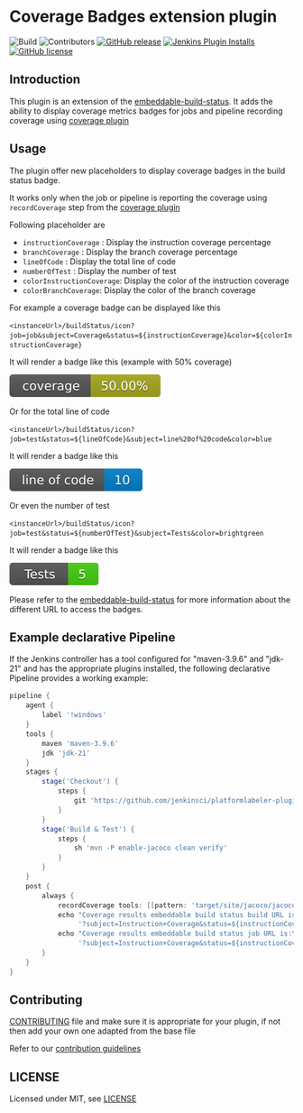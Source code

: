 # Coverage Badges extension plugin

![Build](https://ci.jenkins.io/job/Plugins/job/coverage-badges-extension-plugin/job/main/badge/icon)
![Contributors](https://img.shields.io/github/contributors/jenkinsci/coverage-badges-extension-plugin.svg?color=blue)
[![GitHub release](https://img.shields.io/github/release/jenkinsci/coverage-badges-extension-plugin.svg?label=changelog)](https://github.com/jenkinsci/coverage-badges-extension-plugin/releases/latest)
[![Jenkins Plugin Installs](https://img.shields.io/jenkins/plugin/i/coverage-badges-extension.svg?color=blue)](https://plugins.jenkins.io/coverage-badges-extension)
[![GitHub license](https://img.shields.io/github/license/jenkinsci/coverage-badges-extension-plugin)](https://github.com/jenkinsci/coverage-badges-extension-plugin/blob/main/LICENSE.md)

## Introduction

This plugin is an extension of the [embeddable-build-status](https://plugins.jenkins.io/embeddable-build-status/). It adds the ability to display coverage metrics badges for jobs and pipeline recording coverage using [coverage plugin](https://plugins.jenkins.io/coverage/) 

## Usage

The plugin offer new placeholders to display coverage badges in the build status badge.

It works only when the job or pipeline is reporting the coverage using `recordCoverage` step from the [coverage plugin](https://plugins.jenkins.io/coverage/)

Following placeholder are

- `instructionCoverage` : Display the instruction coverage percentage
- `branchCoverage` : Display the branch coverage percentage
- `lineOfCode` : Display the total line of code
- `numberOfTest` : Display the number of test
- `colorInstructionCoverage`: Display the color of the instruction coverage
- `colorBranchCoverage`: Display the color of the branch coverage

For example a coverage badge can be displayed like this

`<instanceUrl>/buildStatus/icon?job=job&subject=Coverage&status=${instructionCoverage}&color=${colorInstructionCoverage}`

It will render a badge like this (example with 50% coverage)

![coverage badge](./doc/coverage-badge.svg)

Or for the total line of code

`<instanceUrl>/buildStatus/icon?job=test&status=${lineOfCode}&subject=line%20of%20code&color=blue`

It will render a badge like this

![line of code badge](./doc/line-of-code-badge.svg)

Or even the number of test

`<instanceUrl>/buildStatus/icon?job=test&status=${numberOfTest}&subject=Tests&color=brightgreen`

It will render a badge like this

![number of test badge](./doc/number-of-test.svg)

Please refer to the [embeddable-build-status](https://plugins.jenkins.io/embeddable-build-status/) for more information about the different URL to access the badges.

## Example declarative Pipeline

If the Jenkins controller has a tool configured for "maven-3.9.6" and "jdk-21" and has the appropriate plugins installed, the following declarative Pipeline provides a working example:

```groovy
pipeline {
    agent {
        label '!windows'
    }
    tools {
        maven 'maven-3.9.6'
        jdk 'jdk-21'
    }
    stages {
        stage('Checkout') {
            steps {
                git 'https://github.com/jenkinsci/platformlabeler-plugin.git'
            }
        }
        stage('Build & Test') {
            steps {
                sh 'mvn -P enable-jacoco clean verify'
            }
        }
    }
    post {
        always {
            recordCoverage tools: [[pattern: 'target/site/jacoco/jacoco.xml']]
            echo "Coverage results embeddable build status build URL is:\n ${env.BUILD_URL}/badge/icon" +
                 '?subject=Instruction+Coverage&status=${instructionCoverage}&color=${colorInstructionCoverage}'
            echo "Coverage results embeddable build status job URL is:\n ${env.JOB_URL}/badge/icon" +
                 '?subject=Instruction+Coverage&status=${instructionCoverage}&color=${colorInstructionCoverage}'
        }
    }
}
```

## Contributing

[CONTRIBUTING](https://github.com/jenkinsci/.github/blob/master/CONTRIBUTING.md) file and make sure it is appropriate for your plugin, if not then add your own one adapted from the base file

Refer to our [contribution guidelines](https://github.com/jenkinsci/.github/blob/master/CONTRIBUTING.md)

## LICENSE

Licensed under MIT, see [LICENSE](LICENSE.md)
